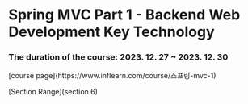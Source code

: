 <h1>Spring MVC Part 1 - Backend Web Development Key Technology</h1>
<h3>The duration of the course: 2023. 12. 27 ~ 2023. 12. 30</h3>
[course page](https://www.inflearn.com/course/스프링-mvc-1)

[Section Range](section 6)
